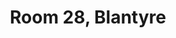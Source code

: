 ---
basin: 'No'
cudn: true
floor: First
grade: 1
images:
- /assets/images/rooms/blantyre/blant_28_1.jpg
living_room: 'No'
location: Blantyre
name: '28'
network: Wired and Wireless
title: Room 28, Blantyre
---